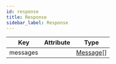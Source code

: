 ```yaml
---
id: response
title: Response
sidebar_label: Response
---
```


| Key      | Attribute | Type      |
| -------- | :-------: | --------- |
| messages |           | [Message](./message)[] |

